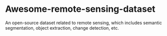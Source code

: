 # Awesome-remote-sensing-dataset
An open-source dataset related to remote sensing, which includes semantic segmentation, object extraction, change detection, etc.
